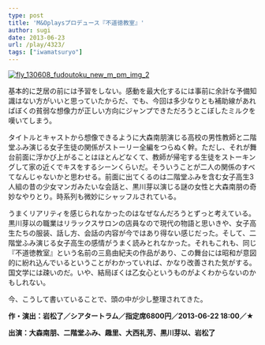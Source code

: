 ```yaml
---
type: post
title: 'M&Oplaysプロデュース『不道徳教室』'
author: sugi
date: 2013-06-23
url: /play/4323/
tags: ["iwamatsuryo"]
---
```

<a href="http://i2.wp.com/asharpminor.com/wp-content/uploads/2013/06/fly_130608_fudoutoku_new_m_pm_img_2.jpg" onclick="_gaq.push(['_trackEvent', 'outbound-article', 'http://i2.wp.com/asharpminor.com/wp-content/uploads/2013/06/fly_130608_fudoutoku_new_m_pm_img_2.jpg?resize=200%2C285', '']);" ><img src="http://i2.wp.com/asharpminor.com/wp-content/uploads/2013/06/fly_130608_fudoutoku_new_m_pm_img_2.jpg?resize=200%2C285" alt="fly_130608_fudoutoku_new_m_pm_img_2" class="alignleft size-full wp-image-4324" data-recalc-dims="1" /></a>

基本的に芝居の前には予習をしない。感動を最大化するには事前に余計な予備知識はない方がいいと思っていたからだ、でも、今回は多少なりとも補助線があればぼくの貧弱な想像力が正しい方向にジャンプできただろうとこぼしたミルクを嘆いてしまう。

タイトルとキャストから想像できるように大森南朋演じる高校の男性教師と二階堂ふみ演じる女子生徒の関係がストーリー全編をつらぬく幹。ただし、それが舞台前面に浮かび上がることはほとんどなくて、教師が帰宅する生徒をストーキングして家の近くでキスをするシーンくらいだ。そういうことが二人の関係のすべてなんじゃないかと思わせる。前面に出てくるのは二階堂ふみを含む女子高生3人組の昔の少女マンガみたいな会話と、黒川芽以演じる謎の女性と大森南朋の奇妙なやりとり。時系列も微妙にシャッフルされている。

うまくリアリティを感じられなかったのはなぜなんだろうとずっと考えている。黒川芽以の職業はリラックスサロンの店員なので現代の物語と思いきや、女子高生たちの服装、話し方、会話の内容が今ではあり得ない感じだった。そして、二階堂ふみ演じる女子高生の感情がうまく読みとれなかった。それもこれも、同じ『不道徳教室』という名前の三島由紀夫の作品があり、この舞台には昭和が意図的に紛れ込んでいるということがわかっていれば、かなり改善された気がする。国文学には疎いのだ。いや、結局ぼくは乙女心というものがよくわからないのかもしれない。

今、こうして書いていることで、頭の中が少し整理されてきた。

**作・演出：岩松了／シアタートラム／指定席6800円／2013-06-22 18:00／★**

**出演：大森南朋、二階堂ふみ、趣里、大西礼芳、黒川芽以、岩松了**
